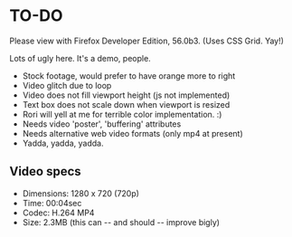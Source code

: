# TO-DO

Please view with Firefox Developer Edition, 56.0b3. (Uses CSS Grid. Yay!)

Lots of ugly here. It's a demo, people.

- Stock footage, would prefer to have orange more to right
- Video glitch due to loop
- Video does not fill viewport height (js not implemented)
- Text box does not scale down when viewport is resized
- Rori will yell at me for terrible color implementation. :)
- Needs video 'poster', 'buffering' attributes
- Needs alternative web video formats (only mp4 at present)
- Yadda, yadda, yadda.


## Video specs

- Dimensions: 1280 x 720 (720p)
- Time: 00:04sec
- Codec: H.264 MP4
- Size: 2.3MB (this can -- and should -- improve bigly)
